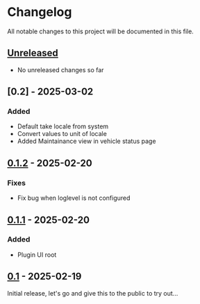 # Changelog

All notable changes to this project will be documented in this file.

## [Unreleased]
- No unreleased changes so far

## [0.2] - 2025-03-02
### Added
- Default take locale from system
- Convert values to unit of locale
- Added Maintainance view in vehicle status page

## [0.1.2] - 2025-02-20
### Fixes
- Fix bug when loglevel is not configured

## [0.1.1] - 2025-02-20
### Added
- Plugin UI root

## [0.1] - 2025-02-19
Initial release, let's go and give this to the public to try out...

[unreleased]: https://github.com/tillsteinbach/CarConnectivity-plugin-webui/compare/v0.1.2...HEAD
[0.1.2]: https://github.com/tillsteinbach/CarConnectivity-plugin-webui/releases/tag/v0.1.2
[0.1.1]: https://github.com/tillsteinbach/CarConnectivity-plugin-webui/releases/tag/v0.1.1
[0.1]: https://github.com/tillsteinbach/CarConnectivity-plugin-webui/releases/tag/v0.1
